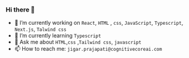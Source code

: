 ### Hi there 👋

- 🔭 I’m currently working on `React`, `HTML` , `css`, `JavaScript`, `Typescript`, `Next.js`, `Talwind css`
- 🌱 I’m currently learning `Typescript`
- 💬 Ask me about `HTML`,`css` ,`Tailwind css`, `javascript`
- 📫 How to reach me: `jigar.prajapati@cognitivecoreai.com`

